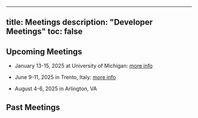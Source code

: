 
---
title: Meetings
description: "Developer Meetings"
toc: false
---
## Upcoming Meetings

- January 13-15, 2025 at University of Michigan: [more info](michigan)

- June 9-11, 2025 in Trento, Italy: [more info](trento)

- August 4-6, 2025 in Arlington, VA

## Past Meetings

